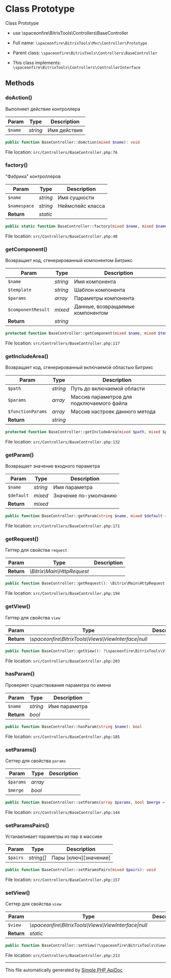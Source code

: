 # Class Prototype

Class Prototype

-   use \spaceonfire\BitrixTools\Controllers\BaseController

-   Full name: `\spaceonfire\BitrixTools\Mvc\Controller\Prototype`
-   Parent class: `\spaceonfire\BitrixTools\Controllers\BaseController`
-   This class implements: `\spaceonfire\BitrixTools\Controllers\ControllerInterface`

## Methods

### doAction()

Выполняет действие контроллера

| Param   | Type     | Description  |
| ------- | -------- | ------------ |
| `$name` | _string_ | Имя действия |

```php
public function BaseController::doAction(mixed $name): void
```

File location: `src/Controllers/BaseController.php:76`

### factory()

"Фабрика" контроллеров

| Param        | Type     | Description      |
| ------------ | -------- | ---------------- |
| `$name`      | _string_ | Имя сущности     |
| `$namespace` | _string_ | Неймспейс класса |
| **Return**   | _static_ |                  |

```php
public static function BaseController::factory(mixed $name, mixed $namespace = __NAMESPACE__): \spaceonfire\BitrixTools\Controllers\ControllerInterface
```

File location: `src/Controllers/BaseController.php:48`

### getComponent()

Возвращает код, сгенерированный компонентом Битрикс

| Param              | Type     | Description                      |
| ------------------ | -------- | -------------------------------- |
| `$name`            | _string_ | Имя компонента                   |
| `$template`        | _string_ | Шаблон компонента                |
| `$params`          | _array_  | Параметры компонента             |
| `$componentResult` | _mixed_  | Данные, возвращаемые компонентом |
| **Return**         | _string_ |                                  |

```php
protected function BaseController::getComponent(mixed $name, mixed $template = '', mixed $params = [], mixed &$componentResult = null): string
```

File location: `src/Controllers/BaseController.php:117`

### getIncludeArea()

Возвращает код, сгенерированный включаемой областью Битрикс

| Param             | Type     | Description                               |
| ----------------- | -------- | ----------------------------------------- |
| `$path`           | _string_ | Путь до включаемой области                |
| `$params`         | _array_  | Массив параметров для подключаемого файла |
| `$functionParams` | _array_  | Массив настроек данного метода            |
| **Return**        | _string_ |                                           |

```php
protected function BaseController::getIncludeArea(mixed $path, mixed $params = [], mixed $functionParams = []): string
```

File location: `src/Controllers/BaseController.php:132`

### getParam()

Возвращает значение входного параметра

| Param      | Type     | Description           |
| ---------- | -------- | --------------------- |
| `$name`    | _string_ | Имя параметра         |
| `$default` | _mixed_  | Значение по-умолчанию |
| **Return** | _mixed_  |                       |

```php
public function BaseController::getParam(string $name, mixed $default = null): mixed
```

File location: `src/Controllers/BaseController.php:171`

### getRequest()

Геттер для свойства `request`

| Param      | Type                       | Description |
| ---------- | -------------------------- | ----------- |
| **Return** | _\Bitrix\Main\HttpRequest_ |             |

```php
public function BaseController::getRequest(): \Bitrix\Main\HttpRequest
```

File location: `src/Controllers/BaseController.php:194`

### getView()

Геттер для свойства `view`

| Param      | Type                                                     | Description |
| ---------- | -------------------------------------------------------- | ----------- |
| **Return** | _\spaceonfire\BitrixTools\Views\ViewInterface&#124;null_ |             |

```php
public function BaseController::getView(): ?\spaceonfire\BitrixTools\Views\ViewInterface
```

File location: `src/Controllers/BaseController.php:203`

### hasParam()

Проверяет существования параметра по имени

| Param      | Type     | Description   |
| ---------- | -------- | ------------- |
| `$name`    | _string_ | Имя параметра |
| **Return** | _bool_   |               |

```php
public function BaseController::hasParam(string $name): bool
```

File location: `src/Controllers/BaseController.php:185`

### setParams()

Сеттер для свойства `params`

| Param     | Type    | Description |
| --------- | ------- | ----------- |
| `$params` | _array_ |             |
| `$merge`  | _bool_  |             |

```php
public function BaseController::setParams(array $params, bool $merge = true): void
```

File location: `src/Controllers/BaseController.php:144`

### setParamsPairs()

Устанавливает параметры из пар в массиве

| Param    | Type       | Description             |
| -------- | ---------- | ----------------------- |
| `$pairs` | _string[]_ | Пары \[ключ]\[значение] |

```php
public function BaseController::setParamsPairs(mixed $pairs): void
```

File location: `src/Controllers/BaseController.php:157`

### setView()

Сеттер для свойства `view`

| Param      | Type                                                     | Description |
| ---------- | -------------------------------------------------------- | ----------- |
| `$view`    | _\spaceonfire\BitrixTools\Views\ViewInterface&#124;null_ |             |
| **Return** | _static_                                                 |             |

```php
public function BaseController::setView(?\spaceonfire\BitrixTools\Views\ViewInterface $view): \spaceonfire\BitrixTools\Controllers\ControllerInterface
```

File location: `src/Controllers/BaseController.php:213`

---

This file automatically generated by [Simple PHP ApiDoc](https://github.com/spaceonfire/simple-php-apidoc)
